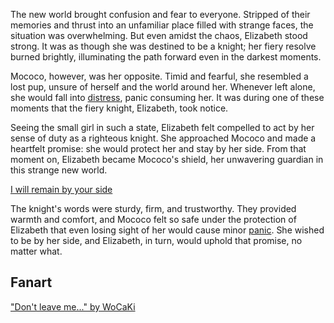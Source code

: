 <!-- title: By Your Side -->

The new world brought confusion and fear to everyone. Stripped of their memories and thrust into an unfamiliar place filled with strange faces, the situation was overwhelming. But even amidst the chaos, Elizabeth stood strong. It was as though she was destined to be a knight; her fiery resolve burned brightly, illuminating the path forward even in the darkest moments.

Mococo, however, was her opposite. Timid and fearful, she resembled a lost pup, unsure of herself and the world around her. Whenever left alone, she would fall into [distress](https://www.youtube.com/live/OSjlqA0FS9Q?feature=shared&t=4128), panic consuming her. It was during one of these moments that the fiery knight, Elizabeth, took notice.

Seeing the small girl in such a state, Elizabeth felt compelled to act by her sense of duty as a righteous knight. She approached Mococo and made a heartfelt promise: she would protect her and stay by her side. From that moment on, Elizabeth became Mococo's shield, her unwavering guardian in this strange new world.

[I will remain by your side](#embed:https://www.youtube.com/live/2qiX7084obE?t=3891)

The knight's words were sturdy, firm, and trustworthy. They provided warmth and comfort, and Mococo felt so safe under the protection of Elizabeth that even losing sight of her would cause minor [panic](https://www.youtube.com/live/OSjlqA0FS9Q?feature=shared&t=4131). She wished to be by her side, and Elizabeth, in turn, would uphold that promise, no matter what.

## Fanart

["Don't leave me..." by WoCaKi](https://x.com/WCKsan/status/1830274143344042319)